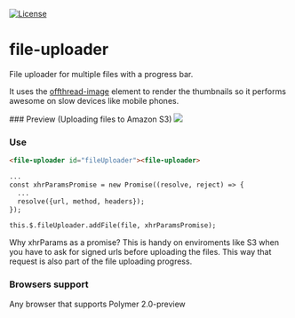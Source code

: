 [![License](https://img.shields.io/github/license/sharedlabs/sortable-list.svg?style=flat-square)](https://github.com/sharedlabs/file-uploader/blob/master/LICENSE.md)

# file-uploader

File uploader for multiple files with a progress bar.

It uses the [offthread-image](https://github.com/sharedlabs/offthread-image) element to render the thumbnails so it performs awesome on slow devices like mobile phones.

### Preview (Uploading files to Amazon S3)
![](http://i.giphy.com/l0ExvurNrcBCmwaFa.gif)

### Use
```html
<file-uploader id="fileUploader"><file-uploader>

...
const xhrParamsPromise = new Promise((resolve, reject) => {
  ...
  resolve({url, method, headers});
});

this.$.fileUploader.addFile(file, xhrParamsPromise);
```

Why xhrParams as a promise? This is handy on enviroments like S3 when you have to ask for signed urls before uploading the files. This way that request is also part of the file uploading progress.

### Browsers support

Any browser that supports Polymer 2.0-preview
